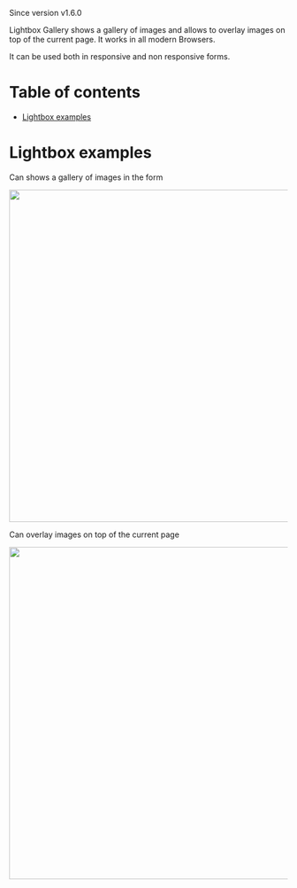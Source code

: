 Since version v1.6.0

Lightbox Gallery shows a gallery of images and allows to overlay images on top of the current page. It works in all modern Browsers.

It can be used both in responsive and non responsive forms.

# Table of contents
* [Lightbox examples](#lightbox-examples)

# Lightbox examples

Can shows a gallery of images in the form

<img src="https://content.screencast.com/users/paronne/folders/Jing/media/c44b72c1-31dd-4142-9923-61da58b243fe/2018-03-29_1853.png" width="600">

Can overlay images on top of the current page

<img src="https://content.screencast.com/users/paronne/folders/Jing/media/010c8e2d-05d3-4edd-9d73-c35189b396af/2018-03-29_1853.png" width="600">